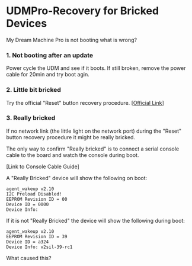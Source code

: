 # UDMPro-Recovery for Bricked Devices

My Dream Machine Pro is not booting what is wrong?

### 1. Not booting after an update
Power cycle the UDM and see if it boots. If still broken, remove the power cable for 20min and try boot agin.

### 2. Little bit bricked
Try the official "Reset" button recovery procedure.
[[Official Link](https://help.ui.com/hc/en-us/articles/360043360253-UniFi-Recovery-Mode)]

### 3. Really bricked
If no network link (the little light on the network port) during the "Reset" button recovery procedure it might be really bricked.

The only way to confirm "Really bricked" is to connect a serial console cable to the board and watch the console during boot.

[Link to Console Cable Guide]

A "Really Bricked" device will show the following on boot:
```
agent_wakeup v2.10
I2C Preload Disabled!
EEPROM Revision ID = 00
Device ID = 0000
Device Info:
```
If it is not "Really Bricked" the device will show the following during boot:
```
agent_wakeup v2.10
EEPROM Revision ID = 39
Device ID = a324
Device Info: v2sil-39-rc1
```

What caused this?
